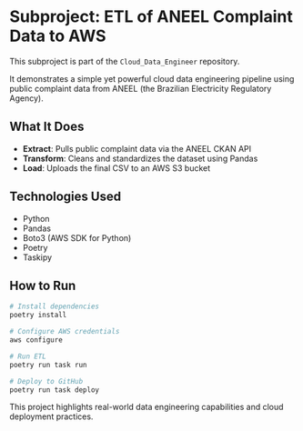# Subproject: ETL of ANEEL Complaint Data to AWS

This subproject is part of the `Cloud_Data_Engineer` repository.

It demonstrates a simple yet powerful cloud data engineering pipeline using public complaint data from ANEEL (the Brazilian Electricity Regulatory Agency).

## What It Does

- **Extract**: Pulls public complaint data via the ANEEL CKAN API
- **Transform**: Cleans and standardizes the dataset using Pandas
- **Load**: Uploads the final CSV to an AWS S3 bucket

## Technologies Used

- Python
- Pandas
- Boto3 (AWS SDK for Python)
- Poetry
- Taskipy

## How to Run

```bash
# Install dependencies
poetry install

# Configure AWS credentials
aws configure

# Run ETL
poetry run task run

# Deploy to GitHub
poetry run task deploy
```

This project highlights real-world data engineering capabilities and cloud deployment practices.
